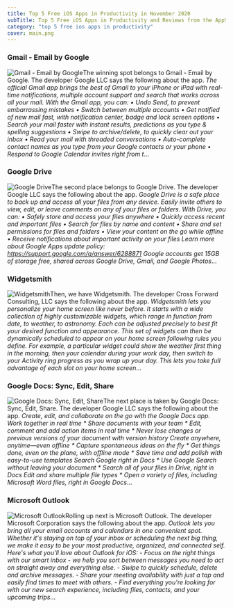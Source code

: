 ```yaml
---
title: Top 5 Free iOS Apps in Productivity in November 2020
subTitle: Top 5 Free iOS Apps in Productivity and Reviews from the AppStore in November 2020.
category: "top 5 free ios apps in productivity"
cover: main.png
---
```


### Gmail - Email by Google

![Gmail - Email by Google](https://is4-ssl.mzstatic.com/image/thumb/Purple124/v4/fe/57/7b/fe577bfe-edd6-7350-1dbe-c6f3e7fd908c/contsched.afhbfovx.png/100x100bb.png)The winning spot belongs to Gmail - Email by Google. The developer Google LLC says the following about the app. _The official Gmail app brings the best of Gmail to your iPhone or iPad with real-time notifications, multiple account support and search that works across all your mail.  With the Gmail app, you can: • Undo Send, to prevent embarrassing mistakes • Switch between multiple accounts • Get notified of new mail fast, with notification center, badge and lock screen options • Search your mail faster with instant results, predictions as you type & spelling suggestions • Swipe to archive/delete, to quickly clear out your inbox • Read your mail with threaded conversations • Auto-complete contact names as you type from your Google contacts or your phone • Respond to Google Calendar invites right from t_...

### Google Drive

![Google Drive](https://is1-ssl.mzstatic.com/image/thumb/Purple114/v4/fe/cf/7b/fecf7b20-4a40-ebe4-ae55-43d59c55da97/AppIcon-0-0-1x_U007emarketing-0-0-0-6-0-0-sRGB-0-0-0-GLES2_U002c0-512MB-85-220-0-0.png/100x100bb.png)The second place belongs to Google Drive. The developer Google LLC says the following about the app. _Google Drive is a safe place to back up and access all your files from any device. Easily invite others to view, edit, or leave comments on any of your files or folders.  With Drive, you can:  • Safely store and access your files anywhere • Quickly access recent and important files • Search for files by name and content • Share and set permissions for files and folders • View your content on the go while offline • Receive notifications about important activity on your files  Learn more about Google Apps update policy: https://support.google.com/a/answer/6288871  Google accounts get 15GB of storage free, shared across Google Drive, Gmail, and Google Photos_...

### Widgetsmith

![Widgetsmith](https://is5-ssl.mzstatic.com/image/thumb/Purple124/v4/88/52/f8/8852f81b-2f1d-fbfd-910a-b8d33ff9e181/AppIcon-0-1x_U007emarketing-0-4-0-sRGB-85-220.png/100x100bb.png)Then, we have Widgetsmith. The developer Cross Forward Consulting, LLC says the following about the app. _Widgetsmith lets you personalize your home screen like never before.    It starts with a wide collection of highly customizable widgets, which range in function from date, to weather, to astronomy.  Each can be adjusted precisely to best fit your desired function and appearance.    This set of widgets can then be dynamically scheduled to appear on your home screen following rules you define.  For example, a particular widget could show the weather first thing in the morning, then your calendar during your work day, then switch to your Activity ring progress as you wrap up your day.  This lets you take full advantage of each slot on your home screen_...

### Google Docs: Sync, Edit, Share

![Google Docs: Sync, Edit, Share](https://is3-ssl.mzstatic.com/image/thumb/Purple114/v4/d2/91/45/d2914514-1609-3be7-c990-0c224b805190/contsched.jqhdewqs.png/100x100bb.png)The next place is taken by Google Docs: Sync, Edit, Share. The developer Google LLC says the following about the app. _Create, edit, and collaborate on the go with the Google Docs app.   Work together in real time * Share documents with your team * Edit, comment and add action items in real time  * Never lose changes or previous versions of your document with version history   Create anywhere, anytime—even offline  * Capture spontaneous ideas on the fly * Get things done, even on the plane, with offline mode  * Save time and add polish with easy-to-use templates   Search Google right in Docs  * Use Google Search without leaving your document  * Search all of your files in Drive, right in Docs   Edit and share multiple file types  * Open a variety of files, including Microsoft Word files, right in Google Docs_...

### Microsoft Outlook

![Microsoft Outlook](https://is5-ssl.mzstatic.com/image/thumb/Purple114/v4/c1/8d/cd/c18dcde1-8024-da56-59c5-4a87b7a77ee3/AppIcon-outlook.prod-0-1x_U007emarketing-0-7-0-85-220.png/100x100bb.png)Rolling up next is Microsoft Outlook. The developer Microsoft Corporation says the following about the app. _Outlook lets you bring all your email accounts and calendars in one convenient spot. Whether it's staying on top of your inbox or scheduling the next big thing, we make it easy to be your most productive, organized, and connected self.  Here's what you'll love about Outlook for iOS:  - Focus on the right things with our smart inbox - we help you sort between messages you need to act on straight away and everything else.  - Swipe to quickly schedule, delete and archive messages.  - Share your meeting availability with just a tap and easily find times to meet with others.  - Find everything you're looking for with our new search experience, including files, contacts, and your upcoming trips_...

